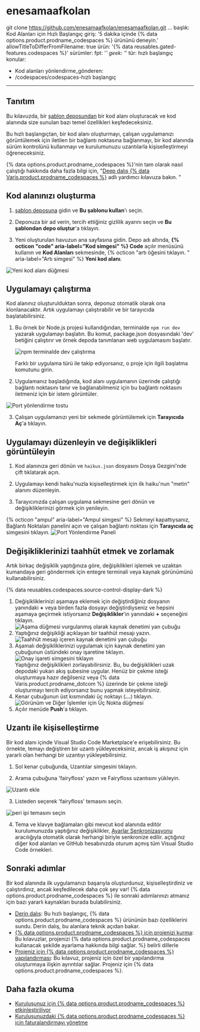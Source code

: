 # enesamaafkolan
git clone https://github.com/enesamaafkolan/enesamaafkolan.git
...
başlık: Kod Alanları için Hızlı Başlangıç
giriş: '5 dakika içinde {% data options.product.prodname_codespaces %} ürününü deneyin.'
allowTitleToDifferFromFilename: true
ürün: '{% data reusables.gated-features.codespaces %}'
sürümler:
  fpt: '*'
  geek: '*'
tür: hızlı başlangıç
konular:
  - Kod alanları
yönlendirme_gönderen:
  - /codespaces/codespaces-hızlı başlangıç
---

## Tanıtım

Bu kılavuzda, bir [şablon deposundan](https://github.com/2percentsilk/haikus-for-codespaces) bir kod alanı oluşturacak ve kod alanında size sunulan bazı temel özellikleri keşfedeceksiniz.

Bu hızlı başlangıçtan, bir kod alanı oluşturmayı, çalışan uygulamanızı görüntülemek için iletilen bir bağlantı noktasına bağlanmayı, bir kod alanında sürüm kontrolünü kullanmayı ve kurulumunuzu uzantılarla kişiselleştirmeyi öğreneceksiniz.

{% data options.product.prodname_codespaces %}'nin tam olarak nasıl çalıştığı hakkında daha fazla bilgi için, "[Deep dalış {% data Varis.product.prodname_codespaces %}](/codespaces/getting-started/deep-dive) adlı yardımcı kılavuza bakın. "

## Kod alanınızı oluşturma

1. [şablon deposuna](https://github.com/2percentsilk/haikus-for-codespaces) gidin ve **Bu şablonu kullan**'ı seçin.

2. Deponuza bir ad verin, tercih ettiğiniz gizlilik ayarını seçin ve **Bu şablondan depo oluştur**'a tıklayın.

3. Yeni oluşturulan havuzun ana sayfasına gidin. Depo adı altında, **{% octicon "code" aria-label="Kod simgesi" %} Code** açılır menüsünü kullanın ve **Kod Alanları** sekmesinde, {% octicon "artı öğesini tıklayın. " aria-label="Artı simgesi" %} **Yeni kod alanı**.

  ![Yeni kod alanı düğmesi](/assets/images/help/codespaces/new-codespace-button.png)

## Uygulamayı çalıştırma

Kod alanınız oluşturulduktan sonra, deponuz otomatik olarak ona klonlanacaktır. Artık uygulamayı çalıştırabilir ve bir tarayıcıda başlatabilirsiniz.

1. Bu örnek bir Node.js projesi kullandığından, terminalde `npm run dev` yazarak uygulamayı başlatın. Bu komut, package.json dosyasındaki 'dev' betiğini çalıştırır ve örnek depoda tanımlanan web uygulamasını başlatır.
   
   ![npm terminalde dev çalıştırma](/assets/images/help/codespaces/codespaces-npm-run-dev.png)

    Farklı bir uygulama türü ile takip ediyorsanız, o proje için ilgili başlatma komutunu girin.

2. Uygulamanız başladığında, kod alanı uygulamanın üzerinde çalıştığı bağlantı noktasını tanır ve bağlanabilmeniz için bu bağlantı noktasını iletmeniz için bir istem görüntüler.

  ![Port yönlendirme tostu](/assets/images/help/codespaces/quickstart-port-toast.png)

3. Çalışan uygulamanızı yeni bir sekmede görüntülemek için **Tarayıcıda Aç**'a tıklayın.

## Uygulamayı düzenleyin ve değişiklikleri görüntüleyin

1. Kod alanınıza geri dönün ve `haikus.json` dosyasını Dosya Gezgini'nde çift tıklatarak açın.

2. Uygulamayı kendi haiku'nuzla kişiselleştirmek için ilk haiku'nun "metin" alanını düzenleyin.

3. Tarayıcınızda çalışan uygulama sekmesine geri dönün ve değişikliklerinizi görmek için yenileyin.
   
  {% octicon "ampul" aria-label="Ampul simgesi" %} Sekmeyi kapattıysanız, Bağlantı Noktaları panelini açın ve çalışan bağlantı noktası için **Tarayıcıda aç** simgesini tıklayın.
  ![Port Yönlendirme Paneli](/assets/images/help/codespaces/quickstart-forward-port.png)

## Değişikliklerinizi taahhüt etmek ve zorlamak

Artık birkaç değişiklik yaptığınıza göre, değişiklikleri işlemek ve uzaktan kumandaya geri göndermek için entegre terminali veya kaynak görünümünü kullanabilirsiniz.

{% data reusables.codespaces.source-control-display-dark %}
1. Değişikliklerinizi aşamaya eklemek için değiştirdiğiniz dosyanın yanındaki **+** veya birden fazla dosyayı değiştirdiyseniz ve hepsini aşamaya geçirmek istiyorsanız **Değişiklikler**'in yanındaki **+** seçeneğini tıklayın.
![Aşama düğmesi vurgulanmış olarak kaynak denetimi yan çubuğu](/assets/images/help/codespaces/codespaces-commit-stage.png)
1. Yaptığınız değişikliği açıklayan bir taahhüt mesajı yazın.
![Taahhüt mesajı içeren kaynak denetimi yan çubuğu](/assets/images/help/codespaces/codespaces-commit-commit-message.png)  
1. Aşamalı değişikliklerinizi uygulamak için kaynak denetimi yan çubuğunun üstündeki onay işaretine tıklayın.
![Onay işareti simgesini tıklayın](/assets/images/help/codespaces/codespaces-commit-checkmark-icon.png)  
    Yaptığınız değişiklikleri zorlayabilirsiniz. Bu, bu değişiklikleri uzak depodaki yukarı akış şubesine uygular. Henüz bir çekme isteği oluşturmaya hazır değilseniz veya {% data Varis.product.prodname_dotcom %} üzerinde bir çekme isteği oluşturmayı tercih ediyorsanız bunu yapmak isteyebilirsiniz.
1. Kenar çubuğunun üst kısmındaki üç noktayı (**...**) tıklayın.
![Görünüm ve Diğer İşlemler için Üç Nokta düğmesi](/assets/images/help/codespaces/source-control-ellipsis-button-nochanges.png)
1. Açılır menüde **Push**'a tıklayın.

## Uzantı ile kişiselleştirme

Bir kod alanı içinde Visual Studio Code Marketplace'e erişebilirsiniz. Bu örnekte, temayı değiştiren bir uzantı yükleyeceksiniz, ancak iş akışınız için yararlı olan herhangi bir uzantıyı yükleyebilirsiniz.

1. Sol kenar çubuğunda, Uzantılar simgesini tıklayın.

2. Arama çubuğuna 'fairyfloss' yazın ve Fairyfloss uzantısını yükleyin.

  ![Uzantı ekle](/assets/images/help/codespaces/add-extension.png)

3. Listeden seçerek 'fairyfloss' temasını seçin.

  ![peri ipi temasını seçin](/assets/images/help/codespaces/fairyfloss.png)

4. Tema ve klavye bağlamaları gibi mevcut kod alanında editör kurulumunuzda yaptığınız değişiklikler, [Ayarlar Senkronizasyonu](https://code.visualstudio.com/docs/editor/settings-sync) aracılığıyla otomatik olarak herhangi biriyle senkronize edilir. açtığınız diğer kod alanları ve GitHub hesabınızda oturum açmış tüm Visual Studio Code örnekleri.

## Sonraki adımlar

Bir kod alanında ilk uygulamanızı başarıyla oluşturdunuz, kişiselleştirdiniz ve çalıştırdınız, ancak keşfedilecek daha çok şey var! {% data options.product.prodname_codespaces %} ile sonraki adımlarınızı atmanız için bazı yararlı kaynakları burada bulabilirsiniz.
  - [Derin dalış](/codespaces/getting-started/deep-dive): Bu hızlı başlangıç, {% data options.product.prodname_codespaces %} ürününün bazı özelliklerini sundu. Derin dalış, bu alanlara teknik açıdan bakar.
  - [{% data options.product.prodname_codespaces %} için projenizi kurma](/codespaces/getting-started-with-codespaces): Bu kılavuzlar, projenizi {% data options.product.prodname_codespaces kullanacak şekilde ayarlama hakkında bilgi sağlar. %} belirli dillerle
  - [Projeniz için {% data options.product.prodname_codespaces %} yapılandırması](/codespaces/setting-up-your-codespace/configuring-codespaces-for-your-project): Bu kılavuz, projeniz için özel bir yapılandırma oluşturmaya ilişkin ayrıntılar sağlar. Projeniz için {% data options.product.prodname_codespaces %}.

## Daha fazla okuma

- [Kuruluşunuz için {% data options.product.prodname_codespaces %} etkinleştiriliyor](/codespaces/managing-codespaces-for-your-organization/eneasing-codespaces-for-your-organization)
- [Kuruluşunuzdaki {% data options.product.prodname_codespaces %} için faturalandırmayı yönetme](/codespaces/managing-codespaces-for-your-organization/managing-billing-for-codespaces-in-your-organizasyonunuz)
